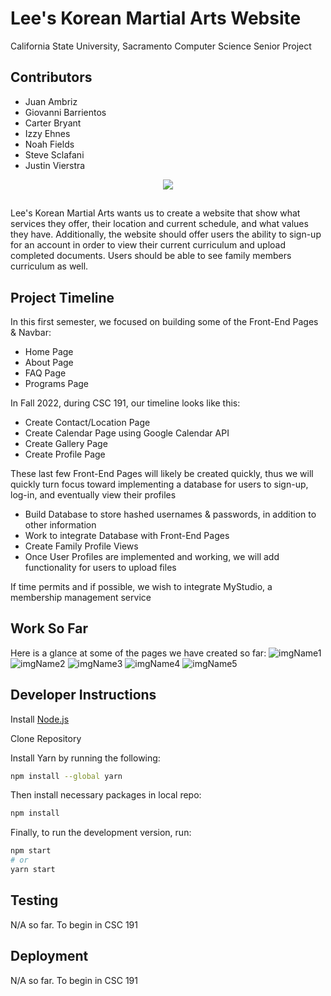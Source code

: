 # Lee's Korean Martial Arts Website
California State University, Sacramento Computer Science Senior Project

## Contributors
- Juan Ambriz
- Giovanni Barrientos
- Carter Bryant
- Izzy Ehnes
- Noah Fields
- Steve Sclafani
- Justin Vierstra

<p align="center">
  <img src="https://github.com/IzzyEhnes/LKMA_Site/blob/73b6f0c7e88c4fd427f0388acd6463e2cc6a3b7f/public/img/logo.png">
</p>

##
Lee's Korean Martial Arts wants us to create a website that show what services they offer, their location and current schedule, and what values they have.  Additionally, the website should offer users the ability to sign-up for an account in order to view their current curriculum and upload completed documents.  Users should be able to see family members curriculum as well.
##

## Project Timeline
In this first semester, we focused on building some of the Front-End Pages & Navbar:
- Home Page
- About Page
- FAQ Page
- Programs Page

In Fall 2022, during CSC 191, our timeline looks like this:
- Create Contact/Location Page
- Create Calendar Page using Google Calendar API
- Create Gallery Page
- Create Profile Page

These last few Front-End Pages will likely be created quickly, thus we will quickly turn focus toward implementing a database for users to sign-up, log-in, and eventually view their profiles
- Build Database to store hashed usernames & passwords, in addition to other information
- Work to integrate Database with Front-End Pages
- Create Family Profile Views
- Once User Profiles are implemented and working, we will add functionality for users to upload files

If time permits and if possible, we wish to integrate MyStudio, a membership management service

## Work So Far
Here is a glance at some of the pages we have created so far:
![imgName1](imgSource1)
![imgName2](imgSource2)
![imgName3](imgSource3)
![imgName4](imgSource4)
![imgName5](imgSource5)

## Developer Instructions
Install [Node.js](https://nodejs.org/en/)

Clone Repository

Install Yarn by running the following:
```bash
npm install --global yarn
```

Then install necessary packages in local repo:
```bash
npm install
```

Finally, to run the development version, run:
```bash
npm start
# or
yarn start
```

## Testing
N/A so far.  To begin in CSC 191

## Deployment
N/A so far.  To begin in CSC 191
